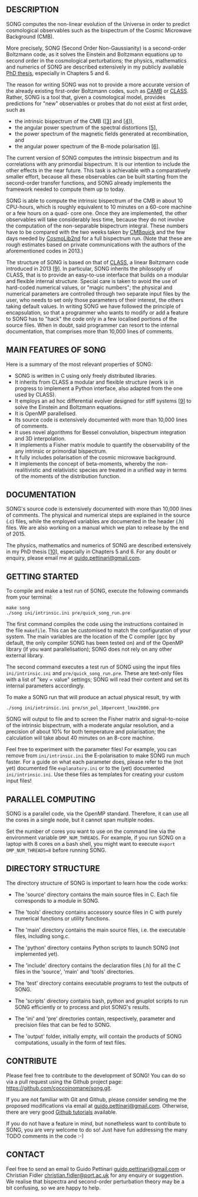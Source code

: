 ## DESCRIPTION

SONG computes the non-linear evolution of the Universe in order to predict cosmological observables such as the bispectrum of the Cosmic Microwave Background (CMB).

More precisely, SONG (Second Order Non-Gaussianity) is a second-order Boltzmann code, as it solves the Einstein and Boltzmann equations up to second order in the cosmological perturbations; the physics, mathematics and numerics of SONG are described extensively in my publicly available [PhD thesis][10], especially in Chapters 5 and 6.

The reason for writing SONG was not to provide a more accurate version of the already existing first-order Boltzmann codes, such as [CAMB][1] or [CLASS][2]. Rather, SONG is a tool that, given a cosmological model, provides predictions for "new" observables or probes that do not exist at first order, such as

* the intrinsic bispectrum of the CMB ([[3]] and [[4]]),
* the angular power spectrum of the spectral distortions [[5]],
* the power spectrum of the magnetic fields generated at recombination, and
* the angular power spectrum of the B-mode polarisation [[6]].

The current version of SONG computes the intrinsic bispectrum and its correlations with any primordial bispectrum. It is our intention to include the other effects in the near future. This task is achievable with a comparatively smaller effort, because all these observables can be built starting from the second-order transfer functions, and SONG already implements the framework needed to compute them up to today.

SONG is able to compute the intrinsic bispectrum of the CMB in about 10 CPU-hours, which is roughly equivalent to 10 minutes on a 60-core machine or a few hours on a quad- core one. Once they are implemented, the other observables will take considerably less time, because they do not involve the computation of the non-separable bispectrum integral. These numbers have to be compared with the two weeks taken by [CMBquick][7] and the few days needed by [CosmoLib2nd][8] for a full bispectrum run. (Note that these are rough estimates based on private communications with the authors of the aforementioned codes in 2013.)

The structure of SONG is based on that of [CLASS][1], a linear Boltzmann code introduced in 2013 [[9]]. In particular, SONG inherits the philosophy of CLASS, that is to provide an easy-to-use interface that builds on a modular and flexible internal structure. Special care is taken to avoid the use of hard-coded numerical values, or "magic numbers"; the physical and numerical parameters are controlled through two separate input files by the user, who needs to set only those parameters of their interest, the others taking default values. In writing SONG we have followed the principle of encapsulation, so that a programmer who wants to modify or add a feature to SONG has to "hack" the code only in a few localised portions of the source files. When in doubt, said programmer can resort to the internal documentation, that comprises more than 10,000 lines of comments.


## MAIN FEATURES OF SONG

Here is a summary of the most relevant properties of SONG:

* SONG is written in C using only freely distributed libraries.
* It inherits from CLASS a modular and flexible structure (work is in progress to implement a Python interface, also adapted from the one used by CLASS).
* It employs an ad hoc differential evolver designed for stiff systems [[9]] to solve the Einstein and Boltzmann equations.
* It is OpenMP parallelised.
* Its source code is extensively documented with more than 10,000 lines of comments.
* It uses novel algorithms for Bessel convolution, bispectrum integration and 3D interpolation.
* It implements a Fisher matrix module to quantify the observability of the any intrinsic or primordial bispectrum.
* It fully includes polarisation of the cosmic microwave background.
* It implements the concept of beta-moments, whereby the non-realitivistic and relativistic species are treated in a unified way in terms of the moments of the distribution function.


## DOCUMENTATION
SONG's source code is extensively documented with more than 10,000 lines of comments. The physical and numerical steps are explained in the source (.c) files, while the employed variables are documented in the header (.h) files.  We are also working on a manual which we plan to release by the end of 2015.

The physics, mathematics and numerics of SONG are described extensively in my PhD thesis [[10]], especially in Chapters 5 and 6. For any doubt or enquiry, please email me at <guido.pettinari@gmail.com>.


## GETTING STARTED
To compile and make a test run of SONG, execute the following commands from your terminal:

    make song
    ./song ini/intrinsic.ini pre/quick_song_run.pre

The first command compiles the code using the instructions contained in the file `makefile`. This can be customised to match the configuration of your system. The main variables are the location of the C compiler (gcc by default, the only compiler SONG has been tested on) and of the OpenMP library (if you want parallelisation); SONG does not rely on any other external library.

The second command executes a test run of SONG using the input files `ini/intrinsic.ini` and `pre/quick_song_run.pre`. These are text-only files with a list of "key = value" settings; SONG will read their content and set its internal parameters accordingly.

To make a SONG run that will produce an actual physical result, try with

    ./song ini/intrinsic.ini pre/sn_pol_10percent_lmax2000.pre
    
SONG will output to file and to screen the Fisher matrix and signal-to-noise of the intrinsic bispectrum, with a moderate angular resolution, and a precision of about 10% for both temperature and polarisation; the calculation will take about 40 minutes on an 8-core machine.

Feel free to experiment with the parameter files! For example, you can remove from `ini/intrinsic.ini` the E-polarisation to make SONG run much faster. For a guide on what each parameter does, please refer to the (not yet) documented file `explanatory.ini` or to the (yet) documented `ini/intrinsic.ini`. Use these files as templates for creating your custom input files!


## PARALLEL COMPUTING

SONG is a parallel code, via the OpenMP standard. Therefore, it can use all the cores in a single node, but it cannot span multiple nodes.

Set the number of cores you want to use on the command line via the environment variable `OMP_NUM_THREADS`. For example, if you run SONG on a laptop with 8 cores on a bash shell, you might want to execute `export OMP_NUM_THREADS=8` before running SONG.


## DIRECTORY STRUCTURE
The directory structure of SONG is important to learn how the code works:

* The 'source' directory contains the main source files in C. Each file corresponds to a module in SONG.

* The 'tools' directory contains accessory source files in C with purely numerical functions or utility functions.

* The 'main' directory contains the main source files, i.e. the executable files, including song.c.

* The 'python' directory contains Python scripts to launch SONG (not implemented yet).

* The 'include' directory contains the declaration files (.h) for all the C files in the 'source', 'main' and 'tools' directories.

* The 'test' directory contains executable programs to test the outputs of SONG.

* The 'scripts' directory contains bash, python and gnuplot scripts to run SONG efficiently or to process and plot SONG's results.

* The 'ini' and 'pre' directories contain, respectively, parameter and precision files that can be fed to SONG.

* The 'output' folder, initially empty, will contain the products of SONG computations, usually in the form of text files.


## CONTRIBUTE
Please feel free to contribute to the development of SONG! You can do so via a pull request using the Github project page: <https://github.com/coccoinomane/song.git>.

If you are not familiar with Git and Github, please consider sending me the proposed modifications via email at <guido.pettinari@gmail.com>. Otherwise, there are very good [Github tutorials] available.

If you do not have a feature in mind, but nonetheless want to contribute to SONG, you are very welcome to do so! Just have fun addressing the many TODO comments in the code :-)


## CONTACT
Feel free to send an email to Guido Pettinari <guido.pettinari@gmail.com> or Christian Fidler <christian.fidler@port.ac.uk> for any enquiry or suggestion. We realise that bispectra and second-order perturbation theory may be a bit confusing, so we are happy to help.


[1]: http://camb.info/ "The CAMB Boltzmann code"
[2]: http://class-code.net/ "The CLASS Boltzmann code"
[3]: http://arxiv.org/abs/1302.0832 "The intrinsic bispectrum of the Cosmic Microwave Background"
[4]: http://arxiv.org/abs/1406.2981 "Impact of polarisation on the intrinsic CMB bispectrum"
[5]: http://arxiv.org/abs/1312.4448 "Spectral distortions in the cosmic microwave background polarization"
[6]: http://arxiv.org/abs/1401.3296 "The intrinsic B-mode polarisation of the Cosmic Microwave Background"
[7]: http://www2.iap.fr/users/pitrou/cmbquick.htm "The CMBquick 2nd-order Boltzmann code"
[8]: http://arxiv.org/abs/1212.3573 "The CMB bispectrum from recombination"
[9]: http://arxiv.org/abs/1104.2933 "The Cosmic Linear Anisotropy Solving System (CLASS)"
[10]: http://arxiv.org/abs/1405.2280 "The intrinsic bispectrum of the Cosmic Microwave Background (Ph.D. thesis)"
[Github tutorials]: https://help.github.com/articles/good-resources-for-learning-git-and-github/ "Good Resources for Learning Git and GitHub"
